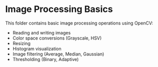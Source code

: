 # Image Processing Basics

This folder contains basic image processing operations using OpenCV:

- Reading and writing images
- Color space conversions (Grayscale, HSV)
- Resizing
- Histogram visualization
- Image filtering (Average, Median, Gaussian)
- Thresholding (Binary, Adaptive)

